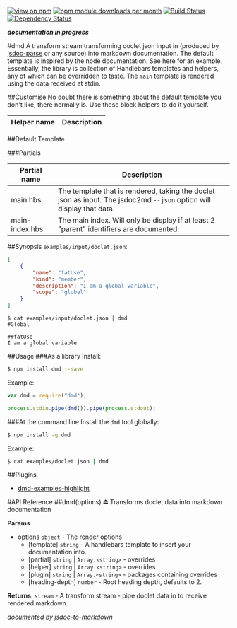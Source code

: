[![view on npm](http://img.shields.io/npm/v/dmd.svg)](https://www.npmjs.org/package/dmd)
[![npm module downloads per month](http://img.shields.io/npm/dm/dmd.svg)](https://www.npmjs.org/package/dmd)
[![Build Status](https://travis-ci.org/75lb/dmd.svg?branch=master)](https://travis-ci.org/75lb/dmd)
[![Dependency Status](https://david-dm.org/75lb/dmd.svg)](https://david-dm.org/75lb/dmd)

***documentation in progress***

#dmd
A transform stream transforming doclet json input in (produced by [jsdoc-parse](https://github.com/75lb/jsdoc-parse) or any source) into markdown documentation. The default template is inspired by the node documentation. See here for an example. Essentially, the library is collection of Handlebars templates and helpers, any of which can be overridden to taste. The `main` template is rendered using the data received at stdin. 

##Customise
No doubt there is something about the default template you don't like, there normally is. Use these block helpers to do it yourself.

| Helper name  | Description |
| ------------ | ----------- |


##Default Template

###Partials

| Partial name  | Description |
| ------------- | ----------- |
| main.hbs | The template that is rendered, taking the doclet json as input. The jsdoc2md `--json` option will display that data. |
| main-index.hbs | The main index. Will only be display if at least 2 "parent" identifiers are documented. |



##Synopsis
`examples/input/doclet.json`:
```json
[
    {
        "name": "fatUse",
        "kind": "member",
        "description": "I am a global variable",
        "scope": "global"
    }
]
```
```
$ cat examples/input/doclet.json | dmd
#Global

##fatUse
I am a global variable
```

##Usage
###As a library
Install:
```sh
$ npm install dmd --save
```
Example:
```js
var dmd = require("dmd");

process.stdin.pipe(dmd()).pipe(process.stdout);
```

###At the command line
Install the `dmd` tool globally: 
```sh
$ npm install -g dmd
```
Example:
```sh
$ cat examples/doclet.json | dmd
```

##Plugins
* [dmd-examples-highlight](https://github.com/75lb/dmd-examples-highlight)
    
#API Reference
<a name="exp_module_dmd"></a>
##dmd(options) ⏏
Transforms doclet data into markdown documentation

**Params**

- options `object` - The render options  
  - \[template\] `string` - A handlebars template to insert your documentation into.  
  - \[partial\] `string` | `Array.<string>` - overrides  
  - \[helper\] `string` | `Array.<string>` - overrides  
  - \[plugin\] `string` | `Array.<string>` - packages containing overrides  
  - \[heading-depth\] `number` - Root heading depth, defaults to 2.  

**Returns**: `stream` - A transform stream - pipe doclet data in to receive rendered markdown.  


*documented by [jsdoc-to-markdown](https://github.com/75lb/jsdoc-to-markdown)*

